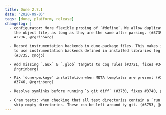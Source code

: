 ```yaml
---
title: Dune 2.7.1
date: "2020-09-06"
tags: [dune, platform, release]
changelog: |
  - configurator: More flexible probing of `#define`. We allow duplicate values in
    the object file, as long as they are the same after parsing. (#3739, fixes
    #3736, @rgrinberg)

  - Record instrumentation backends in dune-package files. This makes it possible
    to use instrumentation backends defined in installed libraries (eg via OPAM).
    (#3735, @nojb)

  - Add missing `.aux` & `.glob` targets to coq rules (#3721, fixes #3437,
    @rgrinberg)

  - Fix `dune-package` installation when META templates are present (#3743, fixes
    #3746, @rgrinberg)

  - Resolve symlinks before running `$ git diff` (#3750, fixes #3740, @rgrinberg)

  - Cram tests: when checking that all test directories contain a `run.t` file,
    skip empty directories. These can be left around by git. (#3753, @emillon)
---
```

